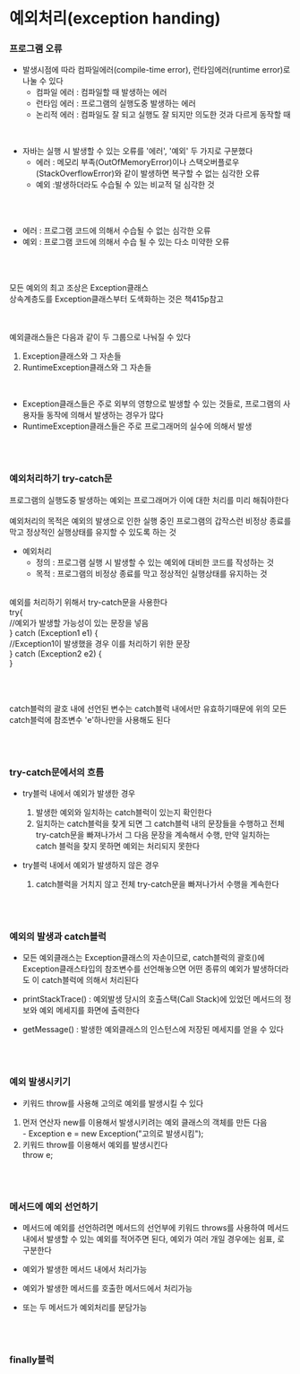 # 예외처리(exception handing)
### 프로그램 오류
- 발생시점에 따라 컴파일에러(compile-time error), 런타임에러(runtime error)로 나눌 수 있다
  - 컴파일 에러 : 컴파일할 때 발생하는 에러
  - 런타임 에러 : 프로그램의 실행도중 발생하는 에러
  - 논리적 에러 : 컴파일도 잘 되고 실행도 잘 되지만 의도한 것과 다르게 동작할 때

<br>

- 자바는 실행 시 발생할 수 있는 오류를 '에러', '예외' 두 가지로 구분했다
  - 에러 : 메모리 부족(OutOfMemoryError)이나 스택오버플로우(StackOverflowError)와 같이 발생하면 복구할 수 없는 심각한 오류
  - 예외 :발생하더라도 수습될 수 있는 비교적 덜 심각한 것

<br><br>
- 에러 : 프로그램 코드에 의해서 수습될 수 없는 심각한 오류
- 예외 : 프로그램 코드에 의해서 수습 될 수 있는 다소 미약한 오류

<br><br>


모든 예외의 최고 조상은 Exception클래스<br>상속계층도를 Exception클래스부터 도색화하는 것은 책415p참고

<br><br>
예외클래스들은 다음과 같이 두 그룹으로 나눠질 수 있다
1. Exception클래스와 그 자손들
2. RuntimeException클래스와 그 자손들

<br>

- Exception클래스들은 주로 외부의 영향으로 발생할 수 있는 것들로, 프로그램의 사용자들 동작에 의해서 발생하는 경우가 많다
- RuntimeException클래스들은 주로 프로그래머의 실수에 의해서 발생

<br><br>

### 예외처리하기 try-catch문

프로그램의 실행도중 발생하는 예외는 프로그래머가 이에 대한 처리를 미리 해줘야한다<br>
<br>예외처리의 목적은 예외의 발생으로 인한 실행 중인 프로그램의 갑작스런 비정상 종료를 막고 정상적인 실행상태를 유지할 수 있도록 하는 것


- 예외처리
  - 정의 : 프로그램 실행 시 발생할 수 있는 예외에 대비한 코드를 작성하는 것
  - 목적 : 프로그램의 비정상 종료를 막고 정상적인 실행상태를 유지하는 것

<br>
예외를 처리하기 위해서 try-catch문을 사용한다<br>
try{<br>//예외가 발생할 가능성이 있는 문장을 넣음<br>} catch (Exception1 e1) {<br>//Exception1이 발생했을 경우 이를 처리하기 위한 문장<br>} catch (Exception2 e2) {<br>}


<br><br>

catch블럭의 괄호 내에 선언된 변수는 catch블럭 내에서만 유효하기때문에 위의 모든 catch블럭에 참조변수 'e'하나만을 사용해도 된다

<br><br>

### try-catch문에서의 흐름

- try블럭 내에서 예외가 발생한 경우
    1. 발생한 예외와 일치하는 catch블럭이 있는지 확인한다
    2. 일치하는 catch블럭을 찾게 되면 그 catch블럭 내의 문장들을 수행하고 전체try-catch문을 빠져나가서 그 다음 문장을 계속해서 수행, 만약 일치하는 catch 블럭을 찾지 못하면 예외는 처리되지 못한다

- try블럭 내에서 예외가 발생하지 않은 경우
  1. catch블럭을 거치지 않고 전체 try-catch문을 빠져나가서 수행을 계속한다

<br><br>

### 예외의 발생과 catch블럭
- 모든 예외클래스는 Exception클래스의 자손이므로, catch블럭의 괄호()에 Exception클래스타입의 참조변수를 선언해놓으면 어떤 종류의 예외가 발생하더라도 이 catch블럭에 의해서 처리된다

- printStackTrace() : 예외발생 당시의 호출스택(Call Stack)에 있었던 메서드의 정보와 예외 메세지를 화면에 출력한다
- getMessage() : 발생한 예외클래스의 인스턴스에 저장된 메세지를 얻을 수 있다


<br><br>

### 예외 발생시키기
- 키워드 throw를 사용해 고의로 예외를 발생시킬 수 있다

1. 먼저 연산자 new를 이용해서 발생시키려는 예외 클래스의 객체를 만든 다음<br>- Exception e = new Exception("고의로 발생시킴");
2. 키워드 throw를 이용해서 예외를 발생시킨다<br>throw e;


<br><br>

### 메서드에 예외 선언하기
- 메서드에 예외를 선언하려면 메서드의 선언부에 키워드 throws를 사용하여 메서드 내에서 발생할 수 있는 예외를 적어주면 된다, 예외가 여러 개일 경우에는 쉼표, 로 구분한다


- 예외가 발생한 메서드 내에서 처리가능
- 예외가 발생한 메서드를 호출한 메서드에서 처리가능
- 또는 두 메서드가 예외처리를 분담가능

<br><br>

### finally블럭